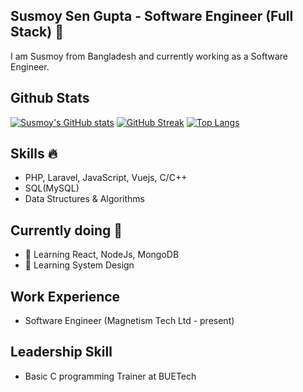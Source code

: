## Susmoy Sen Gupta - Software Engineer (Full Stack) 👋
I am Susmoy from Bangladesh and currently working as a Software Engineer.

## Github Stats
[![Susmoy's GitHub stats](https://github-readme-stats.vercel.app/api?username=SusmoySenGupta&count_private=true&show_icons=true&bg_color=151515&icon_color=E98302&title_color=FA8B00&text_color=FAFAFA)](https://github.com/anuraghazra/github-readme-stats)
[![GitHub Streak](https://github-readme-streak-stats.herokuapp.com?user=SusmoySenGupta&theme=dark&date_format=M%20j%5B%2C%20Y%5D)](https://git.io/streak-stats)
[![Top Langs](https://github-readme-stats.vercel.app/api/top-langs/?username=SusmoySenGupta&layout=compact&count_private=true&show_icons=true&hide=css,html&card_width=445&bg_color=151515&icon_color=E98302&title_color=FA8B00&text_color=FAFAFA)](https://github.com/anuraghazra/github-readme-stats)

## Skills 🔥
* PHP, Laravel, JavaScript, Vuejs, C/C++
* SQL(MySQL)
* Data Structures & Algorithms

## Currently doing :dart:
- 🔭 Learning React, NodeJs, MongoDB
- 🌱 Learning System Design

## Work Experience
* Software Engineer (Magnetism Tech Ltd - present)

## Leadership Skill
* Basic C programming Trainer at BUETech
